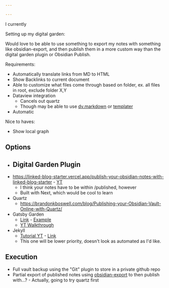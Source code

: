 ```yaml
---

---
```

I currently 

Setting up my digital garden:

Would love to be able to use something to export my notes with something like obsidian-export, and then publish them in a more custom way than the digital garden plugin or Obsidian Publish.

Requirements:
- Automatically translate links from MD to HTML
- Show Backlinks to current document
- Able to customize what files come through based on folder, ex. all files in root, exclude folder X,Y
- Dataview integration
	- Cancels out quartz
	- Though may be able to use [dv.markdown](https://blacksmithgu.github.io/obsidian-dataview/api/code-reference/#markdown-dataviews) or [templater](https://joschua.io/posts/2023/09/01/obsidian-publish-dataview/)
- Automatic

Nice to haves:
- Show local graph

## Options
- Digital Garden Plugin
	- 
- https://linked-blog-starter.vercel.app/publish-your-obsidian-notes-with-linked-blog-starter - [YT](https://www.youtube.com/watch?v=rKSpK1dXn4E)
	- I think your notes have to be within /published, however
	- Built with Next, which would be cool to learn
- Quartz
	- https://brandonkboswell.com/blog/Publishing-your-Obsidian-Vault-Online-with-Quartz/
- Gatsby Garden
	- [Link](https://github.com/thex3family/gatsby-garden?tab=readme-ov-file) - [Example](https://notes.binnyva.com)
	- [YT Walkthrough](https://www.youtube.com/watch?v=pm0mhkWj5ac)
- Jekyll
	- [Tutorial YT](https://www.youtube.com/watch?v=kg-9n_A4Tf0) - [Link](https://github.com/maximevaillancourt/digital-garden-jekyll-template?tab=readme-ov-file)
	- This one will be lower priority, doesn't look as automated as I'd like. 


## Execution
- Full vault backup using the "Git" plugin to store in a private github repo
- Partial export of published notes using [obsidian-export](https://github.com/zoni/obsidian-export) to then publish with...? - Actually, going to try quartz first